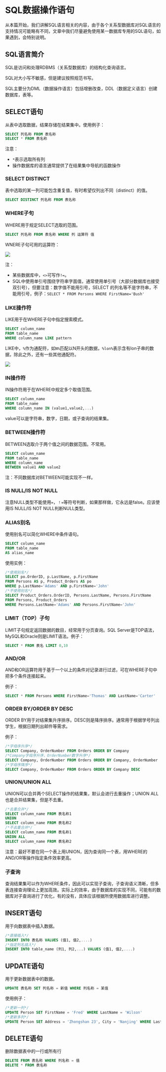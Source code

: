 # SQL数据操作语句

从本篇开始，我们讲解SQL语言相关的内容，由于各个关系型数据库对SQL语言的支持情况可能略有不同，文章中我们尽量避免使用某一数据库专用的SQL语句，如果遇到，会特别说明。

## SQL语言简介

SQL是访问和处理RDBMS（关系型数据库）的结构化查询语言。

SQL对大小写不敏感，但是建议按照规范书写。

SQL主要分为DML（数据操作语言）包括增删改查，DDL（数据定义语言）创建数据库，表等。

## SELECT语句

从表中选取数据，结果存储在结果集中。使用例子：

```sql
SELECT 列名称 FROM 表名称
SELECT * FROM 表名称
```

注意：
* `*`表示选取所有列
* 操作数据库的语言通常提供了在结果集中导航的函数操作

### SELECT DISTINCT

表中选取的某一列可能包含重复值，有时希望仅列出不同（distinct）的值。

```sql
SELECT DISTINCT 列名称 FROM 表名称
```

### WHERE子句

WHERE用于规定SELECT选取的范围。

```sql
SELECT 列名称 FROM 表名称 WHERE 列 运算符 值
```

WNERE子句可用的运算符：

![](res/1.png)

注：

* 某些数据库中，`<>`可写作`!=`。
* SQL中使用单引号围绕字符串字面值，通常使用单引号（大部分数据库也接受双引号），但要注意：数字值不能用引号，SELECT 的列名等不是字符串，不能用引号，例子：`SELECT * FROM Persons WHERE FirstName='Bush'`

### LIKE操作符

LIKE用于在WHERE子句中指定搜索模式。

```sql
SELECT column_name
FROM table_name
WHERE column_name LIKE pattern
```

LIKE中，`%`作为通配符，如`N%`匹配以N开头的数据，`%lon%`表示含有lon子串的数据，除此之外，还有一些其他通配符。

![](res/2.png)

### IN操作符

IN操作符用于在WHERE中规定多个取值范围。

```sql
SELECT column_name
FROM table_name
WHERE column_name IN (value1,value2,...)
```

value可以是字符串，数字，日期，或子查询的结果集。

### BETWEEN操作符

BETWEEN选取介于两个值之间的数据范围。不常用。

```sql
SELECT column_name
FROM table_name
WHERE column_name
BETWEEN value1 AND value2
```

注：不同数据库对BETWEEN可能实现不一样。

### IS NULL/IS NOT NULL

注意NULL类型不能使用`=`，`！=`等符号判断，如果那样做，它永远是false。应该使用IS NULL/IS NOT NULL判断NULL类型。

### ALIAS别名

使用别名可以简化WHERE中条件语句。

```sql
SELECT column_name
FROM table_name
AS alias_name
```

使用实例：

```sql
/*使用别名*/
SELECT po.OrderID, p.LastName, p.FirstName
FROM Persons AS p, Product_Orders AS po
WHERE p.LastName='Adams' AND p.FirstName='John'
/*不使用别名*/
SELECT Product_Orders.OrderID, Persons.LastName, Persons.FirstName
FROM Persons, Product_Orders
WHERE Persons.LastName='Adams' AND Persons.FirstName='John'
```

### LIMIT（TOP）子句

LIMIT子句规定返回数据的数目，经常用于分页查询。SQL Server是TOP语法，MySQL和Oracle则是LIMIT语法。例子：

```sql
SELECT * FROM 表名 LIMIT 0,10
```

### AND/OR

AND和OR运算符用于基于一个以上的条件对记录进行过滤，可在WHERE子句中把多个条件连接起来。

例子：

```sql
SELECT * FROM Persons WHERE FirstName='Thomas' AND LastName='Carter'
```

### ORDER BY/ORDER BY DESC

ORDER BY用于对结果集升序排序。DESC则是降序排序。通常用于根据学号列出学生，根据日期列出邮件等需求。

例子：

```sql
/*字母序升序*/
SELECT Company, OrderNumber FROM Orders ORDER BY Company
/*Company字母序升序，OrderNumber数字升序*/
SELECT Company, OrderNumber FROM Orders ORDER BY Company, OrderNumber
/*字母序降序*/
SELECT Company, OrderNumber FROM Orders ORDER BY Company DESC
```

### UNION/UNION ALL

UNION可以合并两个SELECT操作的结果集，默认会进行去重操作；UNION ALL也是合并结果集，但是不去重。

```sql
/*去重合并*/
SELECT column_name FROM 表名称1
UNION
SELECT column_name FROM 表名称2
/*不去重合并*/
SELECT column_name FROM 表名称1
UNION ALL
SELECT column_name FROM 表名称2
```

注意：最好不要在同一个表上用UNION，因为查询同一个表，用WHERE的AND/OR等操作指定条件效率更高。

### 子查询

查询结果集可以作为WHERE条件，因此可以实现子查询，子查询语义清晰，但多表连接查询理论上更加高效。实际上的效率，由于数据库的实现不同，可能有的数据库对子查询进行了优化，有的没有，具体应该根据所使用数据库进行调整。

## INSERT语句

用于向数据表中插入数据。

```sql
/*直接插入*/
INSERT INTO 表名称 VALUES (值1, 值2,....)
/*指定列名插入*/
INSERT INTO table_name (列1, 列2,...) VALUES (值1, 值2,....)
```

## UPDATE语句

用于更新数据表中的数据。

```sql
UPDATE 表名称 SET 列名称 = 新值 WHERE 列名称 = 某值
```

使用例子：

```sql
/*更新一列*/
UPDATE Person SET FirstName = 'Fred' WHERE LastName = 'Wilson'
/*更新多列*/
UPDATE Person SET Address = 'Zhongshan 23', City = 'Nanjing' WHERE LastName = 'Wilson'
```

## DELETE语句

删除数据表中的一行或所有行

```sql
DELETE FROM 表名称 WHERE 列名称 = 值
DELETE * FROM 表名称
```
